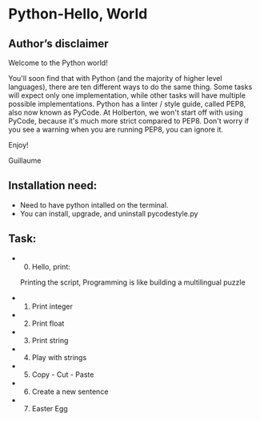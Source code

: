 # Python-Hello, World

## Author’s disclaimer

 Welcome to the Python world!

You'll soon find that with Python (and the majority of higher level languages), there are ten different ways to do the same thing. Some tasks will expect only one implementation, while other tasks will have multiple possible implementations.
Python has a linter / style guide, called PEP8, also now known as PyCode. At Holberton, we won't start off with using PyCode, because it's much more strict compared to PEP8. Don't worry if you see a warning when you are running PEP8, you can ignore it.

Enjoy!

  Guillaume

## Installation need:

* Need to have python intalled on the terminal. 
* You can install, upgrade, and uninstall pycodestyle.py

## Task:

 * 0. Hello, print:
    
    Printing the script, Programming is like building a multilingual puzzle

 * 1. Print integer

 * 2. Print float

 * 3. Print string

 * 4. Play with strings

 * 5. Copy - Cut - Paste

 * 6. Create a new sentence

 * 7. Easter Egg

